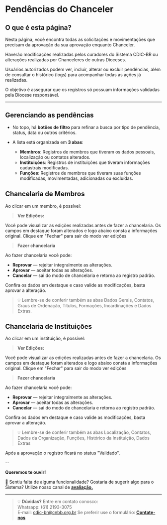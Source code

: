 # Pendências do Chanceler


##  O que é esta página?

Nesta página, você encontra todas as solicitações e movimentações que precisam da aprovação da sua aprovação enquanto Chanceler.

Haverão modificações realizadas pelos curadores do Sistema CDIC-BR ou alterações realizadas por Chanceleres de outras Dioceses.  

Usuários autorizados podem ver, incluir, alterar ou excluir pendências, além de consultar o histórico (logs) para acompanhar todas as ações já realizadas.  

O objetivo é assegurar que os registros só possuam informações validadas pela Diocese responsável.





---

##  Gerenciando as pendências

- No topo, há **botões de filtro** para refinar a busca por tipo de pendência, status, data ou outros critérios.  
- A lista está organizada em **3 abas**:

  - **Membros**: Registros de membros que tiveram os dados pessoais, localização ou contatos alterados.
  - **Instituições**: Registros de instituições que tiveram informações cadastrais modificadas.
  - **Funções**: Registros de membros que tiveram suas funções modificadas, movimentadas, adicionadas ou excluídas.

## Chancelaria de Membros
  
  Ao clicar em um membro, é possível:

> **Ver Edições:**

Você pode visualizar as edições realizadas antes de fazer a chancelaria.
Os campos em destaque foram alterados e logo abaixo consta a informações original.
Clique em "Fechar" para sair do modo ver edições

> **Fazer chancelaria**

 Ao fazer chancelaria você pode:
- **Reprovar** — rejeitar integralmente as alterações.
- **Aprovar** — aceitar todas as alterações.
- **Cancelar** — sai do modo de chancelaria e retorna ao registro padrão.

Confira os dados em destaque e caso valide as modificações, basta aprovar a alteração.
> 💡 Lembre-se de conferir também as abas Dados Gerais, Contatos, Graus de Ordenação, Títulos, Formações, Incardinações e Dados Extras.

## Chancelaria de Instituições

  Ao clicar em um instituição, é possível:

> **Ver Edições:**

Você pode visualizar as edições realizadas antes de fazer a chancelaria.
Os campos em destaque foram alterados e logo abaixo consta a informações original.
Clique em "Fechar" para sair do modo ver edições

> **Fazer chancelaria**

 Ao fazer chancelaria você pode:
- **Reprovar** — rejeitar integralmente as alterações.
- **Aprovar** — aceitar todas as alterações.
- **Cancelar** — sai do modo de chancelaria e retorna ao registro padrão.

Confira os dados em destaque e caso valide as modificações, basta aprovar a alteração.
> 💡 Lembre-se de conferir também as abas Localização, Contatos, Dados da Organização, Funções, Histórico da Instituição, Dados Extras

Após a aprovação o registro ficará no status "Validado".

-- 

**Queremos te ouvir!**

💭 Sentiu falta de alguma funcionalidade? Gostaria de sugerir algo para o Sistema? Utilize nosso canal de **[avaliação.](https://forms.office.com/pages/responsepage.aspx?id=BlpvaF6EX0etkdW9PG9jwUzSqlQRE8RDlHjlIt1uXbBUQTJWOVM3SEFXVFc5OTU0U0lUVldIUTcxMC4u&route=shorturl)**

---


> 💡 **Dúvidas?** Entre em contato conosco: \
> Whatsapp: (61) 2193-3075 \
> E-mail: cdic-br@cnbb.org.br
> Se preferir use o formulário: **[Contate-nos](https://cdic-br.github.io/site-tutoriais/contato)**